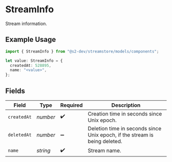 # StreamInfo

Stream information.

## Example Usage

```typescript
import { StreamInfo } from "@s2-dev/streamstore/models/components";

let value: StreamInfo = {
  createdAt: 528895,
  name: "<value>",
};
```

## Fields

| Field                                                                      | Type                                                                       | Required                                                                   | Description                                                                |
| -------------------------------------------------------------------------- | -------------------------------------------------------------------------- | -------------------------------------------------------------------------- | -------------------------------------------------------------------------- |
| `createdAt`                                                                | *number*                                                                   | :heavy_check_mark:                                                         | Creation time in seconds since Unix epoch.                                 |
| `deletedAt`                                                                | *number*                                                                   | :heavy_minus_sign:                                                         | Deletion time in seconds since Unix epoch, if the stream is being deleted. |
| `name`                                                                     | *string*                                                                   | :heavy_check_mark:                                                         | Stream name.                                                               |